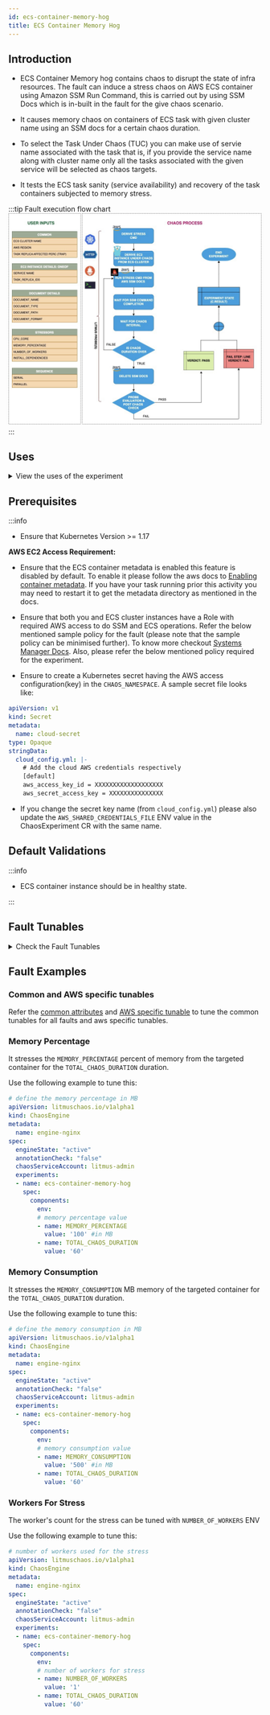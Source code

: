 ```yaml
---
id: ecs-container-memory-hog
title: ECS Container Memory Hog
---
```


## Introduction

- ECS Container Memory hog contains chaos to disrupt the state of infra resources. The fault can induce a stress chaos on AWS ECS container using Amazon SSM Run Command, this is carried out by using SSM Docs which is in-built in the fault for the give chaos scenario.

- It causes memory chaos on containers of ECS task with given cluster name using an SSM docs for a certain chaos duration.

- To select the Task Under Chaos (TUC) you can make use of servie name associated with the task that is, if you provide the service name along with cluster name only all the tasks associated with the given service will be selected as chaos targets.

- It tests the ECS task sanity (service availability) and recovery of the task containers subjected to memory stress.

:::tip Fault execution flow chart
![ECS Container Memory Hog](./static/images/ecs-stress-chaos.png)
:::

## Uses

<details>
<summary>View the uses of the experiment</summary>
<div>
Memory usage within containers is subject to various constraints. If the limits are specified in their spec, exceeding them can cause termination of the container (due to OOMKill of the primary process, often pid 1) - the restart of the container by docker, subject to the policy specified. For containers with no limits placed, the memory usage is uninhibited until such time as the VM level OOM Behaviour takes over. In this case, containers on the Instance can be killed based on their oom_score. This eval is extended to all task containers running on the instance - thereby causing a bigger blast radius.

This fault launches a stress process within the target container - which can cause either the primary process in the container to be resource constrained in cases where the limits are enforced OR eat up available system memory on the instance in cases where the limits are not specified.
</div>
</details>

## Prerequisites

:::info

- Ensure that Kubernetes Version >= 1.17

**AWS EC2 Access Requirement:**

- Ensure that the ECS container metadata is enabled this feature is disabled by default. To enable it please follow the aws docs to [Enabling container metadata](https://docs.aws.amazon.com/AmazonECS/latest/developerguide/container-metadata.html). If you have your task running prior this activity you may need to restart it to get the metadata directory as mentioned in the docs.

- Ensure that both you and ECS cluster instances have a Role with required AWS access to do SSM and ECS operations. Refer the below mentioned sample policy for the fault (please note that the sample policy can be minimised further). To know more checkout [Systems Manager Docs](https://docs.aws.amazon.com/systems-manager/latest/userguide/setup-launch-managed-instance.html). Also, please refer the below mentioned policy required for the experiment.

- Ensure to create a Kubernetes secret having the AWS access configuration(key) in the `CHAOS_NAMESPACE`. A sample secret file looks like:

```yaml
apiVersion: v1
kind: Secret
metadata:
  name: cloud-secret
type: Opaque
stringData:
  cloud_config.yml: |-
    # Add the cloud AWS credentials respectively
    [default]
    aws_access_key_id = XXXXXXXXXXXXXXXXXXX
    aws_secret_access_key = XXXXXXXXXXXXXXX
```

- If you change the secret key name (from `cloud_config.yml`) please also update the `AWS_SHARED_CREDENTIALS_FILE` ENV value in the ChaosExperiment CR with the same name.

## Default Validations

:::info

- ECS container instance should be in healthy state.

:::

## Fault Tunables

<details>
    <summary>Check the Fault Tunables</summary>
    <h2>Mandatory Fields</h2>
    <table>
        <tr>
        <th> Variables </th>
        <th> Description </th>
        <th> Notes </th>
        </tr>
        <tr> 
        <td> CLUSTER_NAME </td>
        <td> Name of the target ECS cluster</td>
        <td> Eg. cluster-1 </td>
        </tr>
        <tr>
        <td> REGION </td>
        <td> The region name of the target ECS cluster</td>
        <td> Eg. us-east-1 </td>
        </tr>
    </table>
    <h2>Optional Fields</h2>
    <table>
      <tr>
        <th> Variables </th>
        <th> Description </th>
        <th> Notes </th>
      </tr>
      <tr>
        <td> TOTAL_CHAOS_DURATION </td>
        <td> The total time duration for chaos insertion (sec) </td>
        <td> Defaults to 30s </td>
      </tr>
      <tr>
        <td> CHAOS_INTERVAL </td>
        <td> The interval (in sec) between successive instance termination.</td>
        <td> Defaults to 30s </td>
      </tr>
      <tr> 
        <td> AWS_SHARED_CREDENTIALS_FILE </td>
        <td> Provide the path for aws secret credentials</td>
        <td> Defaults to <code>/tmp/cloud_config.yml</code> </td>
      </tr>
      <tr> 
        <td>  MEMORY_CONSUMPTION </td>
        <td> Provide the value of memory consumption in Mebibytes	</td>
        <td> Defaults to 100 </td>
      </tr>
      <tr> 
        <td>  MEMORY_PERCENTAGE </td>
        <td> Provide the value of memory consumption in Percentage	</td>
        <td> Defaults to 0 </td>
      </tr>
      <tr>
        <td> SEQUENCE </td>
        <td> It defines sequence of chaos execution for multiple instance</td>
        <td> Default value: parallel. Supported: serial, parallel </td>
      </tr>
      <tr>
        <td> RAMP_TIME </td>
        <td> Period to wait before and after injection of chaos in sec </td>
        <td> Eg. 30 </td>
      </tr>
    </table>
</details>

## Fault Examples

### Common and AWS specific tunables

Refer the [common attributes](../common-tunables-for-all-experiments) and [AWS specific tunable](./aws-experiments-tunables) to tune the common tunables for all faults and aws specific tunables.

### Memory Percentage

It stresses the `MEMORY_PERCENTAGE` percent of memory from the targeted container for the `TOTAL_CHAOS_DURATION` duration.

Use the following example to tune this:

[embedmd]:# (./static/manifests/ecs-stress-chaos/memory-percentage.yaml yaml)
```yaml
# define the memory percentage in MB
apiVersion: litmuschaos.io/v1alpha1
kind: ChaosEngine
metadata:
  name: engine-nginx
spec:
  engineState: "active"
  annotationCheck: "false"
  chaosServiceAccount: litmus-admin
  experiments:
  - name: ecs-container-memory-hog
    spec:
      components:
        env:
        # memory percentage value
        - name: MEMORY_PERCENTAGE
          value: '100' #in MB
        - name: TOTAL_CHAOS_DURATION
          value: '60'
```

### Memory Consumption

It stresses the `MEMORY_CONSUMPTION` MB memory of the targeted container for the `TOTAL_CHAOS_DURATION` duration.

Use the following example to tune this:

[embedmd]:# (./static/manifests/ecs-stress-chaos/memory-consumption.yaml yaml)
```yaml
# define the memory consumption in MB
apiVersion: litmuschaos.io/v1alpha1
kind: ChaosEngine
metadata:
  name: engine-nginx
spec:
  engineState: "active"
  annotationCheck: "false"
  chaosServiceAccount: litmus-admin
  experiments:
  - name: ecs-container-memory-hog
    spec:
      components:
        env:
        # memory consumption value
        - name: MEMORY_CONSUMPTION
          value: '500' #in MB
        - name: TOTAL_CHAOS_DURATION
          value: '60'
```

### Workers For Stress

The worker's count for the stress can be tuned with `NUMBER_OF_WORKERS` ENV

Use the following example to tune this:

[embedmd]:# (./static/manifests/ecs-stress-chaos/memory-number-of-worker.yaml yaml)
```yaml
# number of workers used for the stress
apiVersion: litmuschaos.io/v1alpha1
kind: ChaosEngine
metadata:
  name: engine-nginx
spec:
  engineState: "active"
  annotationCheck: "false"
  chaosServiceAccount: litmus-admin
  experiments:
  - name: ecs-container-memory-hog
    spec:
      components:
        env:
        # number of workers for stress
        - name: NUMBER_OF_WORKERS
          value: '1'
        - name: TOTAL_CHAOS_DURATION
          value: '60'
```
